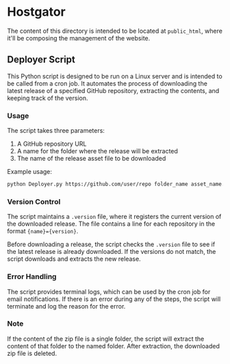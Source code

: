 # Hostgator

The content of this directory is intended to be located at `public_html`, where it'll be composing the management of the website.

## Deployer Script

This Python script is designed to be run on a Linux server and is intended to be called from a cron job. It automates the process of downloading the latest release of a specified GitHub repository, extracting the contents, and keeping track of the version.

### Usage

The script takes three parameters:

1. A GitHub repository URL
2. A name for the folder where the release will be extracted
3. The name of the release asset file to be downloaded

Example usage:

```bash
python Deployer.py https://github.com/user/repo folder_name asset_name.zip
```

### Version Control

The script maintains a `.version` file, where it registers the current version of the downloaded release. The file contains a line for each repository in the format `{name}={version}`.

Before downloading a release, the script checks the `.version` file to see if the latest release is already downloaded. If the versions do not match, the script downloads and extracts the new release.

### Error Handling

The script provides terminal logs, which can be used by the cron job for email notifications. If there is an error during any of the steps, the script will terminate and log the reason for the error.

### Note

If the content of the zip file is a single folder, the script will extract the content of that folder to the named folder. After extraction, the downloaded zip file is deleted.
